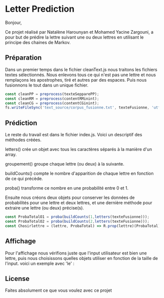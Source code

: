 # Letter Prediction

Bonjour,

Ce projet réalisé par Natalène Harounyan et Mohamed Yacine Zargouni, a pour but de prédire la lettre suivant une ou deux lettres en utilisant le principe des chaines de Markov.

## Préparation

Dans un premier temps dans le fichier cleanText.js nous traitons les fichiers textes sélectionnés. Nous enlevons tous ce qui n'est pas une lettre et nous remplaçons les apostrophes, tiré et autres par des espaces. Puis nous fusionnons le tout dans un unique fichier.

```javascript
const cleanPP = preprocess(texteSepparePP);
const cleanRM = preprocess(contentRMinint);
const cleanCG = preprocess(contentCGinint);
fs.writeFileSync('text_source/corpus_fusionne.txt', texteFusionne, 'utf8');
```

## Prédiction
Le reste du travail est dans le fichier index.js. Voici un descriptif des méthodes créées.

letters() crée un objet avec tous les caractères séparés à la manière d'un array.

groupement() groupe chaque lettre (ou deux) à la suivante.

buildCounts() compte le nombre d'apparition de chaque lettre en fonction de ce qui précède.

proba() transforme ce nombre en une probabilité entre 0 et 1.

Ensuite nous créons deux objets pour conserver les données de probabilités pour une lettre et deux lettres, et une dernière méthode pour extraire une lettre (ou deux) précise(s).
```javascript
const ProbaTotalO1 = proba(buildCounts(1,letters(texteFusionne)));
const ProbaTotalO2 = proba(buildCounts(2,letters(texteFusionne)));
const Chosirlettre = (lettre, ProbaTotal) => R.prop(lettre)(ProbaTotal);
```
## Affichage

Pour l'affichage nous vérifions juste que l'input utilisateur est bien une lettre, puis nous choisissons quelles objets utiliser en fonction de la taille de l'input. voici un exemple avec 'le' :

## License

Faites absolument ce que vous voulez avec ce projet
